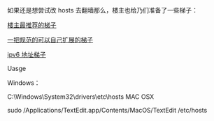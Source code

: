 如果还是想尝试改 hosts 去翻墙那么，楼主也给乃们准备了一些梯子：

[楼主最推荐的梯子](https://github.com/racaljk/hosts)

[一把规范的可以自己扩展的梯子]( https://github.com/StevenBlack/hosts)

[ipv6 地址梯子](https://github.com/lennylxx/ipv6-hosts)

Uasge

Windows：

C:\Windows\System32\drivers\etc\hosts
MAC OSX

sudo /Applications/TextEdit.app/Contents/MacOS/TextEdit /etc/hosts
